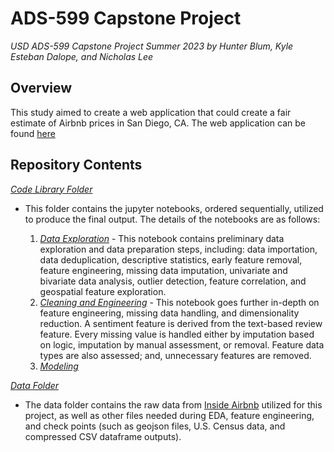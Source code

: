 # ADS-599 Capstone Project
_USD ADS-599 Capstone Project Summer 2023 by Hunter Blum, Kyle Esteban Dalope, and Nicholas Lee_

## Overview

This study aimed to create a web application that could create a fair estimate of Airbnb prices in San Diego, CA. The web application can be found [here](https://ads-599capstoneproject.streamlit.app/)

## Repository Contents
[_Code Library Folder_](https://github.com/nlee98/ADS-599_Capstone_Project/tree/main/Code%20Library)
- This folder contains the jupyter notebooks, ordered sequentially, utilized to produce the final output. The details of the notebooks are as follows:
  
    1. [_Data Exploration_](https://github.com/nlee98/ADS-599_Capstone_Project/blob/main/Code%20Library/1_Data_Exploration.ipynb)
      - This notebook contains preliminary data exploration and data preparation steps, including: data importation, data deduplication, descriptive statistics, early feature removal, feature engineering, missing data imputation, univariate and bivariate data analysis, outlier detection, feature correlation, and geospatial feature exploration. 
    2. [_Cleaning and Engineering_](https://github.com/nlee98/ADS-599_Capstone_Project/blob/main/Code%20Library/2_Cleaning_Engineering.ipynb)
      - This notebook goes further in-depth on feature engineering, missing data handling, and dimensionality reduction. A sentiment feature is derived from the text-based review feature. Every missing value is handled either by imputation based on logic, imputation by manual assessment, or removal. Feature data types are also assessed; and, unnecessary features are removed.
    3. [_Modeling_](https://github.com/nlee98/ADS-599_Capstone_Project/blob/main/Code%20Library/3_Modeling.ipynb)

[_Data Folder_](https://github.com/nlee98/ADS-599_Capstone_Project/tree/main/Data)
- The data folder contains the raw data from [Inside Airbnb](http://insideairbnb.com/get-the-data/) utilized for this project, as well as other files needed during EDA, feature engineering, and check points (such as geojson files, U.S. Census data, and compressed CSV dataframe outputs).

